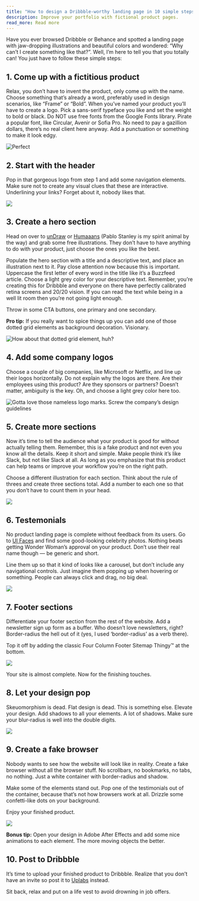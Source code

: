 ```yaml
---
title: "How to design a Dribbble-worthy landing page in 10 simple steps "
description: Improve your portfolio with fictional product pages.
read_more: Read more
---
```

Have you ever browsed Dribbble or Behance and spotted a landing page with jaw-dropping illustrations and beautiful colors and wondered: “Why can’t I create something like that?”. Well, I’m here to tell you that you totally can!
You just have to follow these simple steps:

## 1. Come up with a fictitious product

Relax, you don’t have to invent the product, only come up with the name. Choose something that’s already a word, preferably used in design scenarios, like “Frame” or “Bold”.
When you’ve named your product you’ll have to create a logo. Pick a sans-serif typeface you like and set the weight to bold or black. Do NOT use free fonts from the Google Fonts library. Pirate a popular font, like Circular, Avenir or Sofia Pro. No need to pay a gazillion dollars, there’s no real client here anyway. Add a punctuation or something to make it look edgy.

![](/img/bold.jpeg "Perfect")

## 2. Start with the header

Pop in that gorgeous logo from step 1 and add some navigation elements. Make sure not to create any visual clues that these are interactive. Underlining your links? Forget about it, nobody likes that.

![](/img/header.jpeg)

## 3. Create a hero section

Head on over to [unDraw](https://undraw.co/) or [Humaaans](https://www.humaaans.com/) (Pablo Stanley is my spirit animal by the way) and grab some free illustrations. They don’t have to have anything to do with your product, just choose the ones you like the best.

Populate the hero section with a title and a descriptive text, and place an illustration next to it. Pay close attention now because this is important. Uppercase the first letter of every word in the title like it’s a Buzzfeed article. Choose a light grey color for your descriptive text. Remember, you’re creating this for Dribbble and everyone on there have perfectly calibrated retina screens and 20/20 vision. If you can read the text while being in a well lit room then you’re not going light enough.

Throw in some CTA buttons, one primary and one secondary.

**Pro tip:** If you really want to spice things up you can add one of those dotted grid elements as background decoration. Visionary.

![](/img/dotted.jpeg "How about that dotted grid element, huh?")

## 4. Add some company logos

Choose a couple of big companies, like Microsoft or Netflix, and line up their logos horizontally. Do not explain why the logos are there. Are their employees using this product? Are they sponsors or partners? Doesn’t matter, ambiguity is the key. Oh, and choose a light grey color here too.

![](/img/logos.jpeg "Gotta love those nameless logo marks. Screw the company’s design guidelines")

## 5. Create more sections

Now it’s time to tell the audience what your product is good for without actually telling them. Remember, this is a fake product and not even you know all the details. Keep it short and simple. Make people think it’s like Slack, but not like Slack at all. As long as you emphasize that this product can help teams or improve your workflow you’re on the right path.

Choose a different illustration for each section. Think about the rule of threes and create three sections total. Add a number to each one so that you don’t have to count them in your head.

![](/img/numbers.jpeg)

## 6. Testemonials

No product landing page is complete without feedback from its users. Go to [UI Faces](https://uifaces.co/) and find some good-looking celebrity photos. Nothing beats getting Wonder Woman’s approval on your product. Don’t use their real name though — be generic and short.

Line them up so that it kind of looks like a carousel, but don’t include any navigational controls. Just imagine them popping up when hovering or something. People can always click and drag, no big deal.

![](/img/testemonials.jpeg)

## 7. Footer sections

Differentiate your footer section from the rest of the website. Add a newsletter sign up form as a buffer. Who doesn’t love newsletters, right? Border-radius the hell out of it (yes, I used ‘border-radius’ as a verb there).

Top it off by adding the classic Four Column Footer Sitemap Thingy™ at the bottom.

![](/img/footer.jpeg)

Your site is almost complete. Now for the finishing touches.

## 8. Let your design pop

Skeuomorphism is dead. Flat design is dead. This is something else. Elevate your design. Add shadows to all your elements. A lot of shadows. Make sure your blur-radius is well into the double digits.

![](/img/1_iu7fl-sseploiqmqut6u9g-2x.jpeg)

## 9. Create a fake browser

Nobody wants to see how the website will look like in reality. Create a fake browser without all the browser stuff. No scrollbars, no bookmarks, no tabs, no nothing. Just a white container with border-radius and shadow.

Make some of the elements stand out. Pop one of the testimonials out of the container, because that’s not how browsers work at all. Drizzle some confetti-like dots on your background.

Enjoy your finished product.

![](/img/finished.jpeg)

**Bonus tip:** Open your design in Adobe After Effects and add some nice animations to each element. The more moving objects the better.

## 10. Post to Dribbble

It’s time to upload your finished product to Dribbble. Realize that you don’t have an invite so post it to [Uplabs](https://www.uplabs.com/) instead.

Sit back, relax and put on a life vest to avoid drowning in job offers.